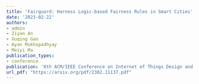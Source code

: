 ```yaml
---
title: 'Fairguard: Harness Logic-based Fairness Rules in Smart Cities'
date: '2023-02-22'
authors:
- admin
- Ziyan An
- Xuqing Gao
- Ayan Mukhopadhyay
- Meiyi Ma
publication_types: 
- conference
publication: '8th ACM/IEEE Conference on Internet of Things Design and Implementation'
url_pdf: "https://arxiv.org/pdf/2302.11137.pdf"
---
```

